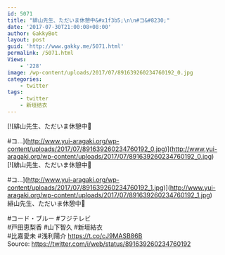 ```yaml
---
id: 5071
title: "緋山先生、ただいま休憩中&#x1f3b5;\n\n#コ&#8230;"
date: '2017-07-30T21:00:08+08:00'
author: GakkyBot
layout: post
guid: 'http://www.gakky.me/5071.html'
permalink: /5071.html
Views:
    - '228'
image: /wp-content/uploads/2017/07/891639260234760192_0.jpg
categories:
    - twitter
tags:
    - twitter
    - 新垣结衣
---
```


[![緋山先生、ただいま休憩中🎵

#コ...](http://www.yui-aragaki.org/wp-content/uploads/2017/07/891639260234760192_0.jpg)](http://www.yui-aragaki.org/wp-content/uploads/2017/07/891639260234760192_0.jpg)  
[![緋山先生、ただいま休憩中🎵

#コ...](http://www.yui-aragaki.org/wp-content/uploads/2017/07/891639260234760192_1.jpg)](http://www.yui-aragaki.org/wp-content/uploads/2017/07/891639260234760192_1.jpg)  
緋山先生、ただいま休憩中🎵

\#コード・ブルー #フジテレビ  
\#戸田恵梨香 #山下智久 #新垣結衣  
\#比嘉愛未 #浅利陽介 https://t.co/cJ9MASB86B  
Source: <https://twitter.com/i/web/status/891639260234760192>
